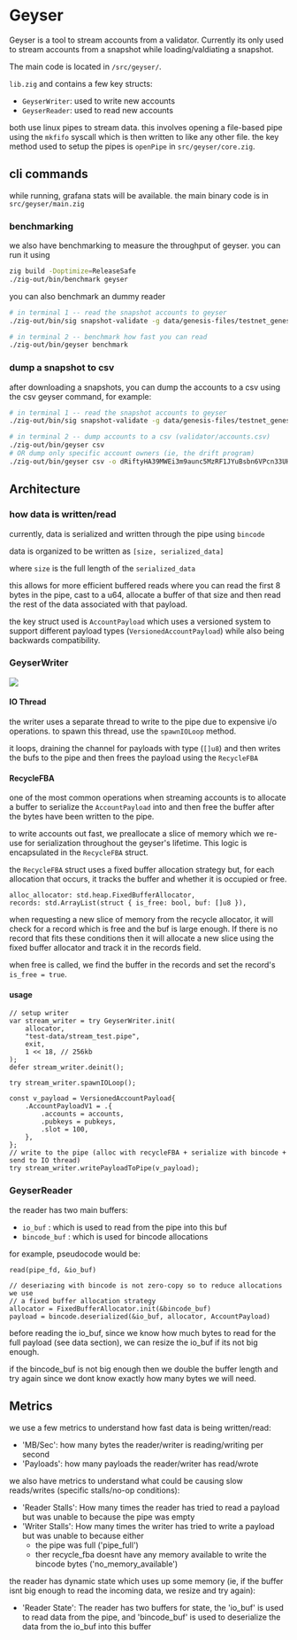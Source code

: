 # Geyser

Geyser is a tool to stream accounts from a validator. Currently
its only used to stream accounts from a snapshot while loading/valdiating a snapshot.

The main code is located in `/src/geyser/`.

`lib.zig` and contains a few key structs:
- `GeyserWriter`: used to write new accounts
- `GeyserReader`: used to read new accounts

both use linux pipes to stream data. this involves
opening a file-based pipe using the `mkfifo` syscall which is then
written to like any other file. the key method used to setup
the pipes is `openPipe` in `src/geyser/core.zig`.

## cli commands

while running, grafana stats will be available. the main binary code is in
`src/geyser/main.zig`

### benchmarking

we also have benchmarking to measure the throughput of geyser. you can run it using

```bash
zig build -Doptimize=ReleaseSafe
./zig-out/bin/benchmark geyser
```

you can also benchmark an dummy reader

```bash
# in terminal 1 -- read the snapshot accounts to geyser
./zig-out/bin/sig snapshot-validate -g data/genesis-files/testnet_genesis.bin --enable-geyser -a 250 -t 2

# in terminal 2 -- benchmark how fast you can read
./zig-out/bin/geyser benchmark
```

### dump a snapshot to csv

after downloading a snapshots, you can dump the accounts to a csv using the
csv geyser command, for example:

```bash
# in terminal 1 -- read the snapshot accounts to geyser
./zig-out/bin/sig snapshot-validate -g data/genesis-files/testnet_genesis.bin --enable-geyser -a 250 -t 2

# in terminal 2 -- dump accounts to a csv (validator/accounts.csv)
./zig-out/bin/geyser csv
# OR dump only specific account owners (ie, the drift program)
./zig-out/bin/geyser csv -o dRiftyHA39MWEi3m9aunc5MzRF1JYuBsbn6VPcn33UH
```

## Architecture

### how data is written/read

currently, data is serialized and written through the pipe using `bincode`

data is organized to be written as `[size, serialized_data]`

where `size` is the full length of the `serialized_data`

this allows for more efficient buffered reads where you can read the first 8 bytes in
the pipe, cast to a u64, allocate a buffer of that size and then read the rest of
the data associated with that payload.

the key struct used is `AccountPayload` which uses a versioned system to support different payload types (`VersionedAccountPayload`) while also being backwards compatibility.

### GeyserWriter

![](/img/2024-08-07-17-27-36.png)

#### IO Thread

the writer uses a separate thread to write to the pipe due to expensive i/o operations.
to spawn this thread, use the `spawnIOLoop` method.

it loops, draining the channel for payloads with type (`[]u8`) and then writes the bufs to the pipe and then frees the payload using the `RecycleFBA`

#### RecycleFBA

one of the most common operations when streaming accounts is to allocate a buffer to serialize
the `AccountPayload` into and then free the buffer after the bytes have been written to the pipe.

to write accounts out fast, we preallocate a slice of memory which we re-use for serialization throughout the
geyser's lifetime. This logic is encapsulated in the `RecycleFBA` struct.

the `RecycleFBA` struct uses a fixed buffer allocation strategy but, for each allocation that occurs, it tracks the buffer and whether it is occupied or free.

```zig
alloc_allocator: std.heap.FixedBufferAllocator,
records: std.ArrayList(struct { is_free: bool, buf: []u8 }),
```

when requesting a new slice of memory from the recycle allocator, it will check for a record
which is free and the buf is large enough. If there is no record that fits these conditions
then it will allocate a new slice using the fixed buffer allocator and track it in the
records field.

when free is called, we find the buffer in the records and set the record's `is_free = true`.

#### usage

```zig
// setup writer
var stream_writer = try GeyserWriter.init(
    allocator,
    "test-data/stream_test.pipe",
    exit,
    1 << 18, // 256kb
);
defer stream_writer.deinit();

try stream_writer.spawnIOLoop();

const v_payload = VersionedAccountPayload{
    .AccountPayloadV1 = .{
        .accounts = accounts,
        .pubkeys = pubkeys,
        .slot = 100,
    },
};
// write to the pipe (alloc with recycleFBA + serialize with bincode + send to IO thread)
try stream_writer.writePayloadToPipe(v_payload);
```

### GeyserReader

the reader has two main buffers:
- `io_buf` : which is used to read from the pipe into this buf
- `bincode_buf` : which is used for bincode allocations

for example, pseudocode would be:
```
read(pipe_fd, &io_buf)

// deseriazing with bincode is not zero-copy so to reduce allocations we use
// a fixed buffer allocation strategy
allocator = FixedBufferAllocator.init(&bincode_buf)
payload = bincode.deserialized(&io_buf, allocator, AccountPayload)
```

before reading the io_buf, since we know how much bytes to read for the full payload (see data section), we can resize the io_buf if its not big enough.

if the bincode_buf is not big enough then we double the buffer length and try again since
we dont know exactly how many bytes we will need.

## Metrics

we use a few metrics to understand how fast data is being written/read:

- 'MB/Sec': how many bytes the reader/writer is reading/writing per second
- 'Payloads': how many payloads the reader/writer has read/wrote

we also have metrics to understand what could be causing slow reads/writes (specific stalls/no-op conditions):

- 'Reader Stalls': How many times the reader has tried to read a payload but was unable to because
the pipe was empty
- 'Writer Stalls': How many times the writer has tried to write a payload but was unable to because
either
    - the pipe was full ('pipe_full')
    - ther recycle_fba doesnt have any memory available to write the bincode bytes ('no_memory_available')

the reader has dynamic state which uses up some memory (ie, if the buffer isnt big enough to read the incoming data, we resize and try again):

- 'Reader State': The reader has two buffers for state, the 'io_buf' is used to read data from
the pipe, and 'bincode_buf' is used to deserialize the data from the io_buf into this buffer
